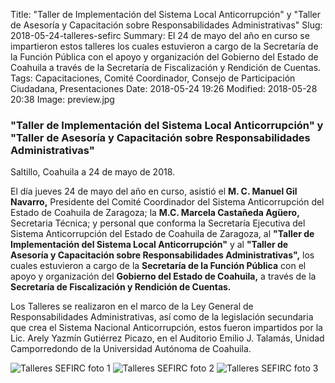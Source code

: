 Title: "Taller de Implementación del Sistema Local Anticorrupción" y "Taller de Asesoría y Capacitación sobre Responsabilidades Administrativas"
Slug: 2018-05-24-talleres-sefirc
Summary: El 24 de mayo del año en curso se impartieron estos talleres los cuales estuvieron a cargo de la Secretaría de la Función Pública con el apoyo y organización del Gobierno del Estado de Coahuila a través de la Secretaría de Fiscalización y Rendición de Cuentas.
Tags: Capacitaciones, Comité Coordinador, Consejo de Participación Ciudadana, Presentaciones
Date: 2018-05-24 19:26
Modified: 2018-05-28 20:38
Image: preview.jpg


### "Taller de Implementación del Sistema Local Anticorrupción" y "Taller de Asesoría y Capacitación sobre Responsabilidades Administrativas"

Saltillo, Coahuila a 24 de mayo de 2018.

El día jueves 24 de mayo del año en curso, asistió el **M. C. Manuel
Gil Navarro,** Presidente del Comité Coordinador del Sistema
Anticorrupción del Estado de Coahuila de Zaragoza; la **M.C. Marcela
Castañeda Agüero,** Secretaria Técnica; y personal que conforma la
Secretaría Ejecutiva del Sistema Anticorrupción del Estado de Coahuila
de Zaragoza, al **"Taller de Implementación del Sistema Local
Anticorrupción"** y al **"Taller de Asesoría y Capacitación sobre
Responsabilidades Administrativas",** los cuales estuvieron a cargo de
la **Secretaría de la Función Pública** con el apoyo y organización del
**Gobierno del Estado de Coahuila,** a través de la **Secretaría de
Fiscalización y Rendición de Cuentas.**

Los Talleres se realizaron en el marco de la Ley General de
Responsabilidades Administrativas, así como de la legislación
secundaria  que crea el Sistema Nacional Anticorrupción, estos fueron
impartidos por la Lic. Arely Yazmín Gutiérrez Picazo, en el Auditorio
Emilio J. Talamás, Unidad Camporredondo de la Universidad Autónoma de
Coahuila.

<img class="img-fluid" src="foto-1.jpg" alt="Talleres SEFIRC foto 1">

<img class="img-fluid" src="foto-2.jpg" alt="Talleres SEFIRC foto 2">

<img class="img-fluid" src="foto-3.jpg" alt="Talleres SEFIRC foto 3">
